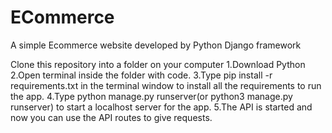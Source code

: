 # ECommerce
A simple Ecommerce website developed by Python Django framework   

Clone this repository into a folder on your computer 
1.Download Python
2.Open terminal inside the folder with code.
3.Type pip install -r requirements.txt in the terminal window to install all the requirements to run the app.
4.Type python manage.py runserver(or python3 manage.py runserver) to start a localhost server for the app.
5.The API is started and now you can use the API routes to give requests.
